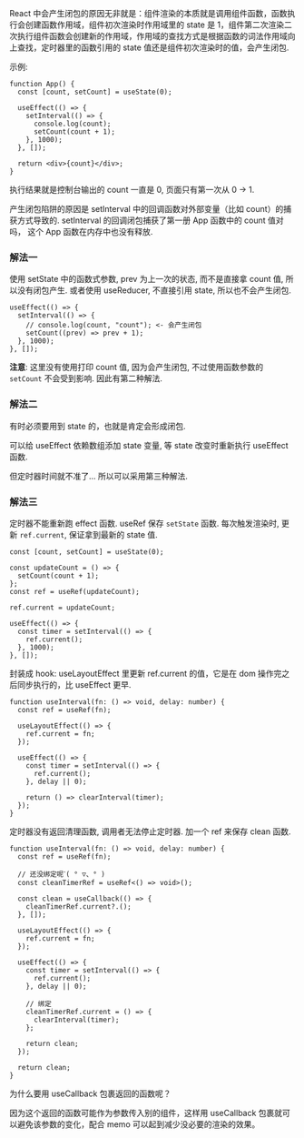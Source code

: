 React 中会产生闭包的原因无非就是：组件渲染的本质就是调用组件函数，函数执行会创建函数作用域，组件初次渲染时作用域里的 state 是 1，组件第二次渲染二次执行组件函数会创建新的作用域，作用域的查找方式是根据函数的词法作用域向上查找，定时器里的函数引用的 state 值还是组件初次渲染时的值，会产生闭包.

示例:

```tsx
function App() {
  const [count, setCount] = useState(0);

  useEffect(() => {
    setInterval(() => {
      console.log(count);
      setCount(count + 1);
    }, 1000);
  }, []);

  return <div>{count}</div>;
}
```

执行结果就是控制台输出的 count 一直是 0, 页面只有第一次从 0 -> 1.

产生闭包陷阱的原因是 setInterval 中的回调函数对外部变量（比如 count）的捕获方式导致的.
setInterval 的回调闭包捕获了第一册 App 函数中的 count 值对吗， 这个 App 函数在内存中也没有释放.

### 解法一

使用 setState 中的函数式参数, prev 为上一次的状态, 而不是直接拿 count 值, 所以没有闭包产生.
或者使用 useReducer, 不直接引用 state, 所以也不会产生闭包.

```tsx
useEffect(() => {
  setInterval(() => {
    // console.log(count, "count"); <- 会产生闭包
    setCount((prev) => prev + 1);
  }, 1000);
}, []);
```

**注意**: 这里没有使用打印 count 值, 因为会产生闭包, 不过使用函数参数的 `setCount` 不会受到影响.
因此有第二种解法.

### 解法二

有时必须要用到 state 的，也就是肯定会形成闭包.

可以给 useEffect 依赖数组添加 state 变量, 等 state 改变时重新执行 useEffect 函数.

但定时器时间就不准了... 所以可以采用第三种解法.

### 解法三

定时器不能重新跑 effect 函数.
useRef 保存 `setState` 函数.
每次触发渲染时, 更新 `ref.current`, 保证拿到最新的 state 值.

```tsx
const [count, setCount] = useState(0);

const updateCount = () => {
  setCount(count + 1);
};
const ref = useRef(updateCount);

ref.current = updateCount;

useEffect(() => {
  const timer = setInterval(() => {
    ref.current();
  }, 1000);
}, []);
```

封装成 hook:
useLayoutEffect 里更新 ref.current 的值，它是在 dom 操作完之后同步执行的，比 useEffect 更早.

```tsx
function useInterval(fn: () => void, delay: number) {
  const ref = useRef(fn);

  useLayoutEffect(() => {
    ref.current = fn;
  });

  useEffect(() => {
    const timer = setInterval(() => {
      ref.current();
    }, delay || 0);

    return () => clearInterval(timer);
  });
}
```

定时器没有返回清理函数, 调用者无法停止定时器.
加一个 ref 来保存 clean 函数.

```tsx
function useInterval(fn: () => void, delay: number) {
  const ref = useRef(fn);

  // 还没绑定呢ˋ( ° ▽、° )
  const cleanTimerRef = useRef<() => void>();

  const clean = useCallback(() => {
    cleanTimerRef.current?.();
  }, []);

  useLayoutEffect(() => {
    ref.current = fn;
  });

  useEffect(() => {
    const timer = setInterval(() => {
      ref.current();
    }, delay || 0);

    // 绑定
    cleanTimerRef.current = () => {
      clearInterval(timer);
    };

    return clean;
  });

  return clean;
}
```

为什么要用 useCallback 包裹返回的函数呢？

因为这个返回的函数可能作为参数传入别的组件，这样用 useCallback 包裹就可以避免该参数的变化，配合 memo 可以起到减少没必要的渲染的效果。
